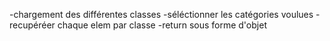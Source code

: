 -chargement des différentes classes
-séléctionner les catégories voulues
-recupéréer chaque elem par classe
-return sous forme d'objet
